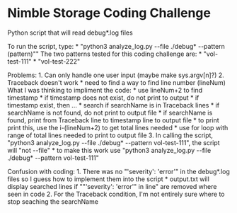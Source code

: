 # Nimble Storage Coding Challenge
Python script that will read debug*.log files

To run the script, type:
	* "python3 analyze_log.py --file ./debug\* --pattern (pattern)""
The two patterns tested for this coding challenge are:
	* "vol-test-111"
	* "vol-test-222"

Problems:
    1. Can only handle one user input (maybe make sys.argv[n]?)
    2. Traceback doesn't work
        * need to find a way to find line number (lineNum)
        What I was thinking to impliment the code:
        * use lineNum+2 to find timestamp
        * if timestamp does not exist, do not print to output
        * if timestamp exist, then ...
        * search if searchName is in Traceback lines
        * if searchName is not found, do not print to output file
        * if searchName is found, print from Traceback line to timestamp line to output file
        * to print print this, use the i-(lineNum+2) to get total lines needed
        * use for loop with range of total lines needed to print to output file
    3. In calling the script, "python3 analyze_log.py --file ./debug* --pattern vol-test-111", the script will "not --file"
        * to make this work use "python3 analyze_log.py --file ./debug\* --pattern vol-test-111"

        
Confusion with coding:
    1. There was no "'severity': 'error'" in the debug*.log files so I guess how to implement them into the script
    	* output.txt will display searched lines if ""'severity': 'error'" in line" are removed where seen in code
    2. For the Traceback condition, I'm not entirely sure where to stop seaching the searchName